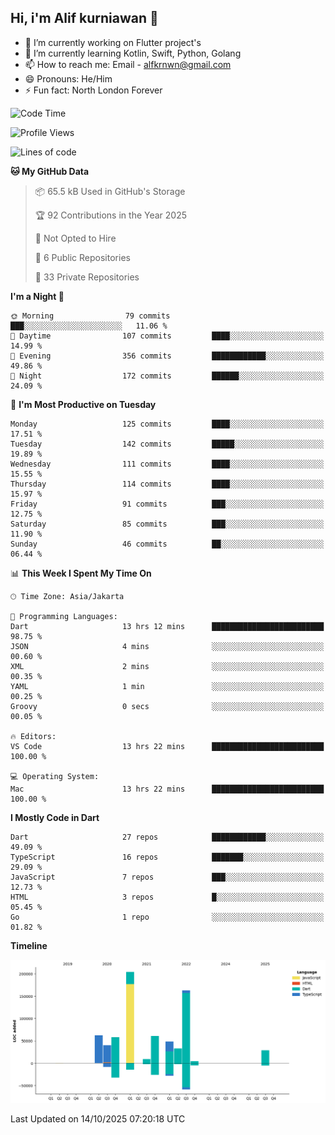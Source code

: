 ## Hi, i'm Alif kurniawan 👋

- 🔭 I’m currently working on Flutter project's
- 🌱 I’m currently learning Kotlin, Swift, Python, Golang
- 📫 How to reach me: Email - alfkrnwn@gmail.com
- 😄 Pronouns: He/Him
- ⚡ Fun fact: North London Forever

<!--START_SECTION:waka-->
![Code Time](http://img.shields.io/badge/Code%20Time-376%20hrs%2036%20mins-blue)

![Profile Views](http://img.shields.io/badge/Profile%20Views-0-blue)

![Lines of code](https://img.shields.io/badge/From%20Hello%20World%20I%27ve%20Written-712.1%20thousand%20lines%20of%20code-blue)

**🐱 My GitHub Data** 

> 📦 65.5 kB Used in GitHub's Storage 
 > 
> 🏆 92 Contributions in the Year 2025
 > 
> 🚫 Not Opted to Hire
 > 
> 📜 6 Public Repositories 
 > 
> 🔑 33 Private Repositories 
 > 
**I'm a Night 🦉** 

```text
🌞 Morning                79 commits          ███░░░░░░░░░░░░░░░░░░░░░░   11.06 % 
🌆 Daytime                107 commits         ████░░░░░░░░░░░░░░░░░░░░░   14.99 % 
🌃 Evening                356 commits         ████████████░░░░░░░░░░░░░   49.86 % 
🌙 Night                  172 commits         ██████░░░░░░░░░░░░░░░░░░░   24.09 % 
```
📅 **I'm Most Productive on Tuesday** 

```text
Monday                   125 commits         ████░░░░░░░░░░░░░░░░░░░░░   17.51 % 
Tuesday                  142 commits         █████░░░░░░░░░░░░░░░░░░░░   19.89 % 
Wednesday                111 commits         ████░░░░░░░░░░░░░░░░░░░░░   15.55 % 
Thursday                 114 commits         ████░░░░░░░░░░░░░░░░░░░░░   15.97 % 
Friday                   91 commits          ███░░░░░░░░░░░░░░░░░░░░░░   12.75 % 
Saturday                 85 commits          ███░░░░░░░░░░░░░░░░░░░░░░   11.90 % 
Sunday                   46 commits          ██░░░░░░░░░░░░░░░░░░░░░░░   06.44 % 
```


📊 **This Week I Spent My Time On** 

```text
🕑︎ Time Zone: Asia/Jakarta

💬 Programming Languages: 
Dart                     13 hrs 12 mins      █████████████████████████   98.75 % 
JSON                     4 mins              ░░░░░░░░░░░░░░░░░░░░░░░░░   00.60 % 
XML                      2 mins              ░░░░░░░░░░░░░░░░░░░░░░░░░   00.35 % 
YAML                     1 min               ░░░░░░░░░░░░░░░░░░░░░░░░░   00.25 % 
Groovy                   0 secs              ░░░░░░░░░░░░░░░░░░░░░░░░░   00.05 % 

🔥 Editors: 
VS Code                  13 hrs 22 mins      █████████████████████████   100.00 % 

💻 Operating System: 
Mac                      13 hrs 22 mins      █████████████████████████   100.00 % 
```

**I Mostly Code in Dart** 

```text
Dart                     27 repos            ████████████░░░░░░░░░░░░░   49.09 % 
TypeScript               16 repos            ███████░░░░░░░░░░░░░░░░░░   29.09 % 
JavaScript               7 repos             ███░░░░░░░░░░░░░░░░░░░░░░   12.73 % 
HTML                     3 repos             █░░░░░░░░░░░░░░░░░░░░░░░░   05.45 % 
Go                       1 repo              ░░░░░░░░░░░░░░░░░░░░░░░░░   01.82 % 
```



**Timeline**

![Lines of Code chart](https://raw.githubusercontent.com/awanderer11/awanderer11/main/assets/bar_graph.png)


 Last Updated on 14/10/2025 07:20:18 UTC
<!--END_SECTION:waka-->
